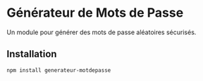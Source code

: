 # Générateur de Mots de Passe

Un module pour générer des mots de passe aléatoires sécurisés.

## Installation
```bash
npm install generateur-motdepasse
